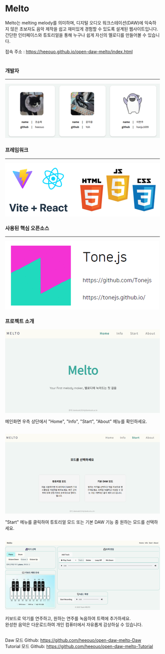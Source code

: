 # Melto

Melto는 melting melody를 의미하며, 디지털 오디오 워크스테이션(DAW)에 익숙하지 않은 초보자도 음악 제작을 쉽고 재미있게 경험할 수 있도록 설계된 웹사이트입니다.
<br/>
간단한 인터페이스와 튜토리얼을 통해 누구나 쉽게 자신의 멜로디를 만들어볼 수 있습니다.

접속 주소 : https://heeouo.github.io/open-daw-melto/index.html
<br/>
<br/>

### 개발자
<hr/>

![개발자](./images/readme01.png)


### 프레임워크
<hr/>

![프레임워크](./images/readme02.png)


### 사용된 핵심 오픈소스
<hr/>

![오픈소스](./images/readme03.png)


### 프로젝트 소개

![오픈소스](./images/readme04.png)

메인화면 우측 상단에서 "Home", "Info", "Start", "About" 메뉴를 확인하세요.
<br/>
<br/>

![오픈소스](./images/readme05.png)

"Start" 메뉴를 클릭하여 튜토리얼 모드 또는 기본 DAW 기능 중 원하는 모드를 선택하세요.
<br/>
<br/>

![오픈소스](./images/readme06.png)

키보드로 악기를 연주하고, 원하는 연주를 녹음하여 트랙에 추가하세요.
<br/>
완성한 음악은 다운로드하여 개인 컴퓨터에서 자유롭게 감상하실 수 있습니다.
<br/>
<br/>

Daw 모드 Github: https://github.com/heeouo/open-daw-melto-Daw
<br/>
Tutorial 모드 Github: https://github.com/heeouo/open-daw-melto-Tutorial
<br/>
